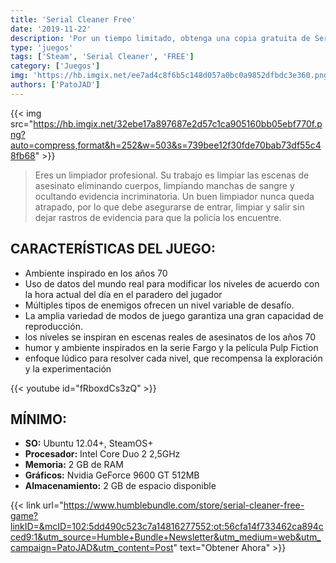 ```yaml
---
title: 'Serial Cleaner Free'
date: '2019-11-22'
description: 'Por un tiempo limitado, obtenga una copia gratuita de Serial Cleaner cuando se suscriba al boletín Humble Bundle.'
type: 'juegos'
tags: ['Steam', 'Serial Cleaner', 'FREE']
category: ['Juegos']
img: 'https://hb.imgix.net/ee7ad4c8f6b5c148d057a0bc0a9852dfbdc3e360.png?auto=compress,format&s=602b439f1f5f8c387bc1d702f4ad23ae'
authors: ['PatoJAD']
---
```


{{< img src="https://hb.imgix.net/32ebe17a897687e2d57c1ca905160bb05ebf770f.png?auto=compress,format&h=252&w=503&s=739bee12f30fde70bab73df55c48fb68" >}}

> Eres un limpiador profesional. Su trabajo es limpiar las escenas de asesinato eliminando cuerpos, limpiando manchas de sangre y ocultando evidencia incriminatoria. Un buen limpiador nunca queda atrapado, por lo que debe asegurarse de entrar, limpiar y salir sin dejar rastros de evidencia para que la policía los encuentre.

## CARACTERÍSTICAS DEL JUEGO:

-   Ambiente inspirado en los años 70
-   Uso de datos del mundo real para modificar los niveles de acuerdo con la hora actual del día en el paradero del jugador
-   Múltiples tipos de enemigos ofrecen un nivel variable de desafío.
-   La amplia variedad de modos de juego garantiza una gran capacidad de reproducción.
-   los niveles se inspiran en escenas reales de asesinatos de los años 70
-   humor y ambiente inspirados en la serie Fargo y la película Pulp Fiction
-   enfoque lúdico para resolver cada nivel, que recompensa la exploración y la experimentación

{{< youtube id="fRboxdCs3zQ" >}}

## MÍNIMO:

-   **SO:** Ubuntu 12.04+, SteamOS+
-   **Procesador:** Intel Core Duo 2 2,5GHz
-   **Memoria:** 2 GB de RAM
-   **Gráficos:** Nvidia GeForce 9600 GT 512MB
-   **Almacenamiento:** 2 GB de espacio disponible

{{< link url="https://www.humblebundle.com/store/serial-cleaner-free-game?linkID=&mcID=102:5dd490c523c7a14816277552:ot:56cfa14f733462ca894cced9:1&utm_source=Humble+Bundle+Newsletter&utm_medium=web&utm_campaign=PatoJAD&utm_content=Post" text="Obtener Ahora" >}}
